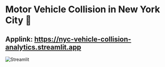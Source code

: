 # Motor Vehicle Collision in New York City 🗽

## Applink: https://nyc-vehicle-collision-analytics.streamlit.app




![Streamlit](https://github.com/rzn-git/NYC_Vehicle_Collision_Analytics/assets/64501583/f5445871-246e-47e9-bc91-5b12033ff776)
